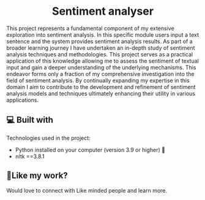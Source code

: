 <h1 align="center" id="title">Sentiment analyser</h1>

<p id="description">This project represents a fundamental component of my extensive exploration into sentiment analysis. In this specific module users input a text sentence and the system provides sentiment analysis results. As part of a broader learning journey I have undertaken an in-depth study of sentiment analysis techniques and methodologies. This project serves as a practical application of this knowledge allowing me to assess the sentiment of textual input and gain a deeper understanding of the underlying mechanisms. This endeavor forms only a fraction of my comprehensive investigation into the field of sentiment analysis. By continually expanding my expertise in this domain I aim to contribute to the development and refinement of sentiment analysis models and techniques ultimately enhancing their utility in various applications.</p>

  
  
<h2>💻 Built with</h2>

Technologies used in the project:

*   Python installed on your computer (version 3.9 or higher) 🐍
*   nltk ==3.8.1

<h2>💖Like my work?</h2>

Would love to connect with Like minded people and learn more.